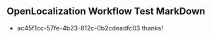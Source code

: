 ## OpenLocalization Workflow Test MarkDown
* ac45f1cc-57fe-4b23-812c-0b2cdeadfc03 thanks!

<!--HONumber=Jul16_HO2-->


